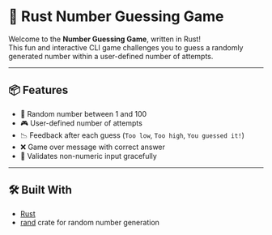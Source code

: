 # 🎯 Rust Number Guessing Game

Welcome to the **Number Guessing Game**, written in Rust!  
This fun and interactive CLI game challenges you to guess a randomly generated number within a user-defined number of attempts.

---

## 📦 Features

- 🔢 Random number between 1 and 100
- 🎮 User-defined number of attempts
- 📉 Feedback after each guess (`Too low`, `Too high`, `You guessed it!`)
- ❌ Game over message with correct answer
- 🔁 Validates non-numeric input gracefully

---

## 🛠 Built With

- [Rust](https://www.rust-lang.org/)
- [rand](https://crates.io/crates/rand) crate for random number generation
